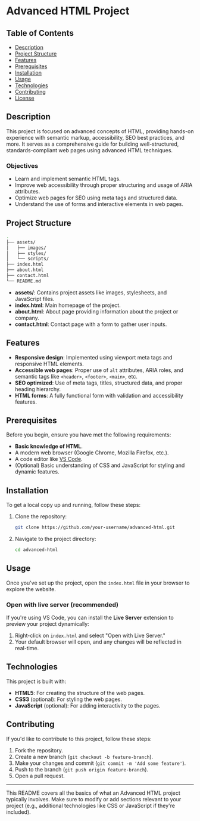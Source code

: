 # Advanced HTML Project

## Table of Contents
- [Description](#description)
- [Project Structure](#project-structure)
- [Features](#features)
- [Prerequisites](#prerequisites)
- [Installation](#installation)
- [Usage](#usage)
- [Technologies](#technologies)
- [Contributing](#contributing)
- [License](#license)

## Description

This project is focused on advanced concepts of HTML, providing hands-on experience with semantic markup, accessibility, SEO best practices, and more. It serves as a comprehensive guide for building well-structured, standards-compliant web pages using advanced HTML techniques.

### Objectives
- Learn and implement semantic HTML tags.
- Improve web accessibility through proper structuring and usage of ARIA attributes.
- Optimize web pages for SEO using meta tags and structured data.
- Understand the use of forms and interactive elements in web pages.

## Project Structure

```bash
.
├── assets/
│   ├── images/
│   ├── styles/
│   └── scripts/
├── index.html
├── about.html
├── contact.html
└── README.md
```

- **assets/**: Contains project assets like images, stylesheets, and JavaScript files.
- **index.html**: Main homepage of the project.
- **about.html**: About page providing information about the project or company.
- **contact.html**: Contact page with a form to gather user inputs.

## Features

- **Responsive design**: Implemented using viewport meta tags and responsive HTML elements.
- **Accessible web pages**: Proper use of `alt` attributes, ARIA roles, and semantic tags like `<header>`, `<footer>`, `<main>`, etc.
- **SEO optimized**: Use of meta tags, titles, structured data, and proper heading hierarchy.
- **HTML forms**: A fully functional form with validation and accessibility features.

## Prerequisites

Before you begin, ensure you have met the following requirements:

- **Basic knowledge of HTML**.
- A modern web browser (Google Chrome, Mozilla Firefox, etc.).
- A code editor like [VS Code](https://code.visualstudio.com/).
- (Optional) Basic understanding of CSS and JavaScript for styling and dynamic features.

## Installation

To get a local copy up and running, follow these steps:

1. Clone the repository:
    ```bash
    git clone https://github.com/your-username/advanced-html.git
    ```
2. Navigate to the project directory:
    ```bash
    cd advanced-html
    ```

## Usage

Once you've set up the project, open the `index.html` file in your browser to explore the website.

### Open with live server (recommended)
If you're using VS Code, you can install the **Live Server** extension to preview your project dynamically:
1. Right-click on `index.html` and select "Open with Live Server."
2. Your default browser will open, and any changes will be reflected in real-time.

## Technologies

This project is built with:

- **HTML5**: For creating the structure of the web pages.
- **CSS3** (optional): For styling the web pages.
- **JavaScript** (optional): For adding interactivity to the pages.

## Contributing

If you'd like to contribute to this project, follow these steps:

1. Fork the repository.
2. Create a new branch (`git checkout -b feature-branch`).
3. Make your changes and commit (`git commit -m 'Add some feature'`).
4. Push to the branch (`git push origin feature-branch`).
5. Open a pull request.



---

This README covers all the basics of what an Advanced HTML project typically involves. Make sure to modify or add sections relevant to your project (e.g., additional technologies like CSS or JavaScript if they're included).